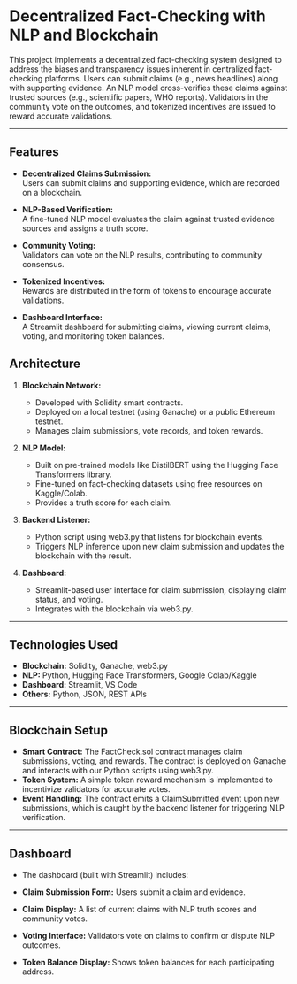 # Decentralized Fact-Checking with NLP and Blockchain

This project implements a decentralized fact-checking system designed to address the biases and transparency issues inherent in centralized fact-checking platforms. Users can submit claims (e.g., news headlines) along with supporting evidence. An NLP model cross-verifies these claims against trusted sources (e.g., scientific papers, WHO reports). Validators in the community vote on the outcomes, and tokenized incentives are issued to reward accurate validations.

---

## Features

- **Decentralized Claims Submission:**  
  Users can submit claims and supporting evidence, which are recorded on a blockchain.

- **NLP-Based Verification:**  
  A fine-tuned NLP model evaluates the claim against trusted evidence sources and assigns a truth score.

- **Community Voting:**  
  Validators can vote on the NLP results, contributing to community consensus.

- **Tokenized Incentives:**  
  Rewards are distributed in the form of tokens to encourage accurate validations.

- **Dashboard Interface:**  
  A Streamlit dashboard for submitting claims, viewing current claims, voting, and monitoring token balances.

## Architecture

1. **Blockchain Network:**  
   - Developed with Solidity smart contracts.
   - Deployed on a local testnet (using Ganache) or a public Ethereum testnet.
   - Manages claim submissions, vote records, and token rewards.

2. **NLP Model:**  
   - Built on pre-trained models like DistilBERT using the Hugging Face Transformers library.
   - Fine-tuned on fact-checking datasets using free resources on Kaggle/Colab.
   - Provides a truth score for each claim.

3. **Backend Listener:**  
   - Python script using web3.py that listens for blockchain events.
   - Triggers NLP inference upon new claim submission and updates the blockchain with the result.

4. **Dashboard:**  
   - Streamlit-based user interface for claim submission, displaying claim status, and voting.
   - Integrates with the blockchain via web3.py.

---

## Technologies Used

- **Blockchain:** Solidity, Ganache, web3.py
- **NLP:** Python, Hugging Face Transformers, Google Colab/Kaggle
- **Dashboard:** Streamlit, VS Code
- **Others:** Python, JSON, REST APIs

---

## Blockchain Setup

- **Smart Contract:** The FactCheck.sol contract manages claim submissions, voting, and rewards. The contract is deployed on Ganache and interacts with our Python scripts using web3.py.
- **Token System:** A simple token reward mechanism is implemented to incentivize validators for accurate votes.
- **Event Handling:** The contract emits a ClaimSubmitted event upon new submissions, which is caught by the backend listener for triggering NLP verification.

---

## Dashboard

- The dashboard (built with Streamlit) includes:

- **Claim Submission Form:** Users submit a claim and evidence.
- **Claim Display:** A list of current claims with NLP truth scores and community votes.
- **Voting Interface:** Validators vote on claims to confirm or dispute NLP outcomes.
- **Token Balance Display:** Shows token balances for each participating address.
